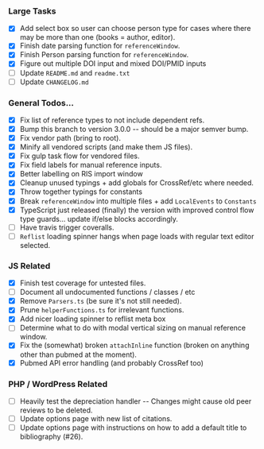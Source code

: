 ### Large Tasks
- [x] Add select box so user can choose person type for cases where there may be more than one (books = author, editor).
- [x] Finish date parsing function for `referenceWindow`.
- [x] Finish Person parsing function for `referenceWindow`.
- [x] Figure out multiple DOI input and mixed DOI/PMID inputs
- [ ] Update `README.md` and `readme.txt`
- [ ] Update `CHANGELOG.md`

### General Todos...
- [x] Fix list of reference types to not include dependent refs.
- [x] Bump this branch to version 3.0.0 -- should be a major semver bump.
- [x] Fix vendor path (bring to root).
- [x] Minify all vendored scripts (and make them JS files).
- [x] Fix gulp task flow for vendored files.
- [x] Fix field labels for manual reference inputs.
- [x] Better labelling on RIS import window
- [x] Cleanup unused typings + add globals for CrossRef/etc where needed.
- [x] Throw together typings for constants
- [x] Break `referenceWindow` into multiple files + add `LocalEvents` to `Constants`
- [x] TypeScript just released (finally) the version with improved control flow type guards... update if/else blocks accordingly.
- [ ] Have travis trigger coveralls.
- [ ] `Reflist` loading spinner hangs when page loads with regular text editor selected.

### JS Related
- [x] Finish test coverage for untested files.
- [ ] Document all undocumented functions / classes / etc
- [x] Remove `Parsers.ts` (be sure it's not still needed).
- [x] Prune `helperFunctions.ts` for irrelevant functions.
- [x] Add nicer loading spinner to reflist meta box
- [ ] Determine what to do with modal vertical sizing on manual reference window.
- [x] Fix the (somewhat) broken `attachInline` function (broken on anything other than pubmed at the moment).
- [x] Pubmed API error handling (and probably CrossRef too)

### PHP / WordPress Related
- [ ] Heavily test the depreciation handler -- Changes might cause old peer reviews to be deleted.
- [ ] Update options page with new list of citations.
- [ ] Update options page with instructions on how to add a default title to bibliography (#26).
